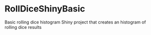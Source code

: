 # RollDiceShinyBasic
Basic rolling dice histogram
Shiny project that creates an histogram of rolling dice results
